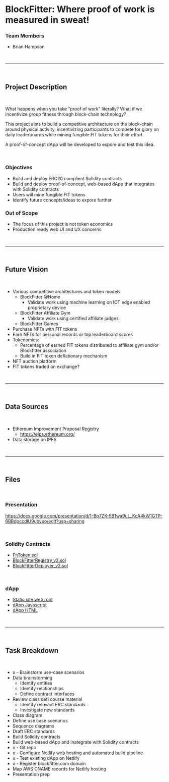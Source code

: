 # BlockFitter: Where proof of work is measured in sweat!

### Team Members 
* Brian Hampson

<br>

- - -

<br>

## Project Description

<br>

What happens when you take "proof of work" literally? What if we incentivize group fitness through block-chain technology?

This project aims to build a competitive architecture on the block-chain around physical activity, incentivizing participants to compete for glory on daily leaderboards while mining fungible FIT tokens for their effort.

A proof-of-concept dApp will be developed to expore and test this idea.

<br>

### Objectives
* Build and deploy ERC20 complient Solidity contracts
* Build and deploy proof-of-concept, web-based dApp that integrates with Solidity contracts
* Users will mine fungible FIT tokens 
* Identify future concepts/ideas to expore further

### Out of Scope
* The focus of this project is not token economics
* Production ready web UI and UX concerns


<br>

- - -

<br>

## Future Vision

<br>

* Various competitive architectures and token models
    * BlockFitter @Home
        * Validate work using machine learning on IOT edge enabled proprietary device
    * BlockFitter Affiliate Gym
        * Validate work using certified affiliate judges
    * BlockFitter Games
* Purchase NFTs with FIT tokens
* Earn NFTs for personal records or top leaderboard scores
* Tokenomics:
    * Percentage of earned FIT tokens distributed to affiliate gym and/or Blockfitter association
    * Build in FIT token deflationary mechanism
* NFT auction platform
* FIT tokens traded on exchange?

<br>

- - -

<br>

## Data Sources

<br>

* Ethereum Improvement Proposal Registry
    * https://eips.ethereum.org/
* Data storage on IPFS

<br>

- - -

<br>

## Files

<br>

### Presentation
https://docs.google.com/presentation/d/1-Bp7ZK-5B1wa9uL_KcA4kW1GTP-6BBdpccdlU9ubyuo/edit?usp=sharing

<br>

### Solidity Contracts
* [FitToken.sol](./sol/FitToken.sol)
* [BlockFitterRegistry_v2.sol](./sol/BlockFitterRegistry_v2.sol)
* [BlockFitterDeployer_v2.sol](./sol/BlockFitterDeployer_v2.sol)

<br>

### dApp
* [Static site web root](./public/)
* [dApp Javascript](./public/js/dapp.js)
* [dApp HTML](./public/index.html)
<br>

- - -

<br>

## Task Breakdown

<br>

* x - Brainstorm use-case scenarios 
* Data brainstorming
    * Identify entities
    * Identify relationships
    * Define contract interfaces
* Review class defi course material
    * Identify relevant ERC standards
    * Investigate new standards
* Class diagram
* Define use case scenarios
* Sequence diagrams
* Draft ERC standards
* Build Solidity contracts
* Build web-based dApp and inategrate with Solidity contracts
* x - Git repo
* x - Configure Netlify web hosting and automated build pipeline
* x - Test existing dApp on Netlify
* x - Register blockfitter.com domain
* Map AWS CNAME records for Netlify hosting
* Presentation prep